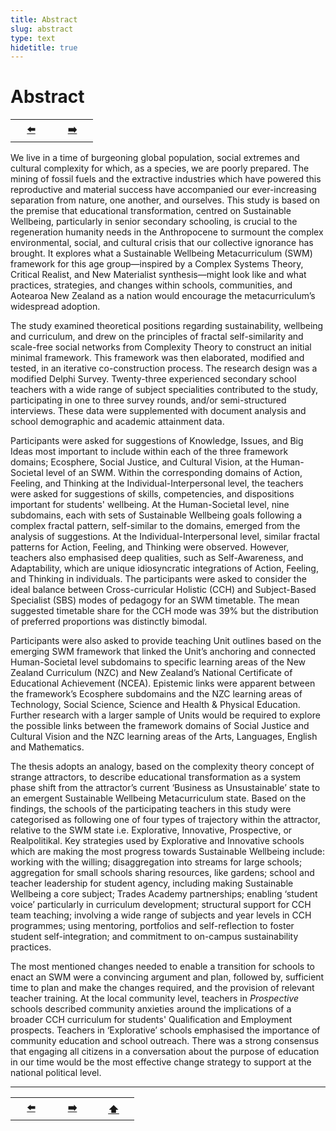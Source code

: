 ```yaml
---
title: Abstract
slug: abstract
type: text
hidetitle: true
---
```


# Abstract  <a id="abstract"></a>

<table><tr>
 <th scope="col" style="width: 50px;"><a href="/en/">⬅️</a></th>
 <th scope="col" style="width: 50px;"><a href="/en/thesis/acknowledgements/">➡️</a></th>
</tr></table>

We live in a time of burgeoning global population, social extremes and cultural complexity for which, as a species, we are poorly prepared. The mining of fossil fuels and the extractive industries which have powered this reproductive and material success have accompanied our ever-increasing separation from nature, one another, and ourselves. This study is based on the premise that educational transformation, centred on Sustainable Wellbeing, particularly in senior secondary schooling, is crucial to the regeneration humanity needs in the Anthropocene to surmount the complex environmental, social, and cultural crisis that our collective ignorance has brought. It explores what a Sustainable Wellbeing Metacurriculum (SWM) framework for this age group—inspired by a Complex Systems Theory, Critical Realist, and New Materialist synthesis—might look like and what practices, strategies, and changes within schools, communities, and Aotearoa New Zealand as a nation would encourage the metacurriculum’s widespread adoption.

The study examined theoretical positions regarding sustainability, wellbeing and curriculum, and drew on the principles of fractal self-similarity and scale-free social networks from Complexity Theory to construct an initial minimal framework. This framework was then elaborated, modified and tested, in an iterative co-construction process. The research design was a modified Delphi Survey. Twenty-three experienced secondary school teachers with a wide range of subject specialities contributed to the study, participating in one to three survey rounds, and/or semi-structured interviews. These data were supplemented with document analysis and school demographic and academic attainment data.

Participants were asked for suggestions of Knowledge, Issues, and Big Ideas most important to include within each of the three framework domains; Ecosphere, Social Justice, and Cultural Vision, at the Human-Societal level of an SWM. Within the corresponding domains of Action, Feeling, and Thinking at the Individual-Interpersonal level, the teachers were asked for suggestions of skills, competencies, and dispositions important for students' wellbeing. At the Human-Societal level, nine subdomains, each with sets of Sustainable Wellbeing goals following a complex fractal pattern, self-similar to the domains, emerged from the analysis of suggestions. At the Individual-Interpersonal level, similar fractal patterns for Action, Feeling, and Thinking were observed. However, teachers also emphasised deep qualities, such as Self-Awareness, and Adaptability, which are unique idiosyncratic integrations of Action, Feeling, and Thinking in individuals. The participants were asked to consider the ideal balance between Cross-curricular Holistic (CCH) and Subject-Based Specialist (SBS) modes of pedagogy for an SWM timetable. The mean suggested timetable share for the CCH mode was 39% but the distribution of preferred proportions was distinctly bimodal.

Participants were also asked to provide teaching Unit outlines based on the emerging SWM framework that linked the Unit’s anchoring and connected Human-Societal level subdomains to specific learning areas of the New Zealand Curriculum (NZC) and New Zealand’s National Certificate of Educational Achievement (NCEA). Epistemic links were apparent between the framework’s Ecosphere subdomains and the NZC learning areas of Technology, Social Science, Science and Health & Physical Education. Further research with a larger sample of Units would be required to explore the possible links between the framework domains of Social Justice and Cultural Vision and the NZC learning areas of the Arts, Languages, English and Mathematics.

The thesis adopts an analogy, based on the complexity theory concept of strange attractors, to describe educational transformation as a system phase shift from the attractor’s current ‘Business as Unsustainable’ state to an emergent Sustainable Wellbeing Metacurriculum state. Based on the findings, the schools of the participating teachers in this study were categorised as following one of four types of trajectory within the attractor, relative to the SWM state i.e. Explorative, Innovative, Prospective, or Realpolitikal. Key strategies used by Explorative and Innovative schools which are making the most progress towards Sustainable Wellbeing include: working with the willing; disaggregation into streams for large schools; aggregation for small schools sharing resources, like gardens; school and teacher leadership for student agency, including making Sustainable Wellbeing a core subject; Trades Academy partnerships; enabling ‘student voice’ particularly in curriculum development; structural support for CCH team teaching; involving a wide range of subjects and year levels in CCH programmes; using mentoring, portfolios and self-reflection to foster student self-integration; and commitment to on-campus sustainability practices.

The most mentioned changes needed to enable a transition for schools to enact an SWM were a convincing argument and plan, followed by, sufficient time to plan and make the changes required, and the provision of relevant teacher training. At the local community level, teachers in *Prospective* schools described community anxieties around the implications of a broader CCH curriculum for students' Qualification and Employment prospects. Teachers in ‘Explorative’ schools emphasised the importance of community education and school outreach. There was a strong consensus that engaging all citizens in a conversation about the purpose of education in our time would be the most effective change strategy to support at the national political level.

<hr>
<table><tr>
 <th scope="col" style="width: 50px;"><a href="/en/">⬅️</a></th>
 <th scope="col" style="width: 50px;"><a href="/en/thesis/acknowledgements">➡️</a></th>
 <th scope="col" style="width: 50px;"><a href="/en/thesis/abstract">⬆️</a></th>  
</tr></table>


